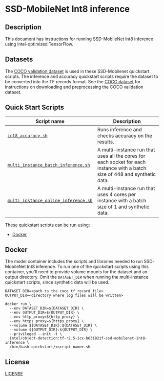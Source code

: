 <!--- 0. Title -->
# SSD-MobileNet Int8 inference

<!-- 10. Description -->
## Description

This document has instructions for running SSD-MobileNet Int8 inference using
Intel-optimized TensorFlow.

<!--- 30. Datasets -->
## Datasets

The [COCO validation dataset](http://cocodataset.org) is used in these
SSD-Mobilenet quickstart scripts. The inference and accuracy quickstart scripts require the dataset to be converted into the TF records format.
See the [COCO dataset](/datasets/coco/README.md) for instructions on
downloading and preprocessing the COCO validation dataset.

<!--- 40. Quick Start Scripts -->
## Quick Start Scripts

| Script name | Description |
|-------------|-------------|
| [`int8_accuracy.sh`](int8_accuracy.sh) | Runs inference and checks accuracy on the results. |
| [`multi_instance_batch_inference.sh`](multi_instance_batch_inference.sh) | A multi-instance run that uses all the cores for each socket for each instance with a batch size of 448 and synthetic data. |
| [`multi_instance_online_inference.sh`](multi_instance_online_inference.sh) | A multi-instance run that uses 4 cores per instance with a batch size of 1 and synthetic data. |

These quickstart scripts can be run using:
* [Docker](#docker)

<!--- 60. Docker -->
## Docker

The model container includes the scripts and libraries needed to run 
SSD-MobileNet Int8 inference. To run one of the quickstart scripts 
using this container, you'll need to provide volume mounts for the dataset
and an output directory. Omit the `DATASET_DIR` when running the multi-instance
quickstart scripts, since synthetic data will be used.

```
DATASET_DIR=<path to the coco tf record file>
OUTPUT_DIR=<directory where log files will be written>

docker run \
  --env DATASET_DIR=${DATASET_DIR} \
  --env OUTPUT_DIR=${OUTPUT_DIR} \
  --env http_proxy=${http_proxy} \
  --env https_proxy=${https_proxy} \
  --volume ${DATASET_DIR}:${DATASET_DIR} \
  --volume ${OUTPUT_DIR}:${OUTPUT_DIR} \
  --privileged --init -t \
  intel/object-detection:tf-r2.5-icx-b631821f-ssd-mobilenet-int8-inference \
  /bin/bash quickstart/<script name>.sh
```

<!--- 80. License -->
## License

[LICENSE](/LICENSE)


